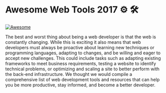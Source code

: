 # Awesome Web Tools 2017 ⚙️ 🛠
[![Awesome](https://cdn.rawgit.com/sindresorhus/awesome/d7305f38d29fed78fa85652e3a63e154dd8e8829/media/badge.svg)](https://github.com/sindresorhus/awesome)

The best and worst thing about being a web developer is that the web is constantly changing. While this is exciting it also means that web developers must always be proactive about learning new techniques or programming languages, adapting to changes, and be willing and eager to accept new challenges. This could include tasks such as adapting existing frameworks to meet business requirements, testing a website to identify technical problems, or optimizing and scaling a site to better perform with the back-end infrastructure.  We thought we would compile a comprehensive list of web development tools and resources that can help you be more productive, stay informed, and become a better developer.
